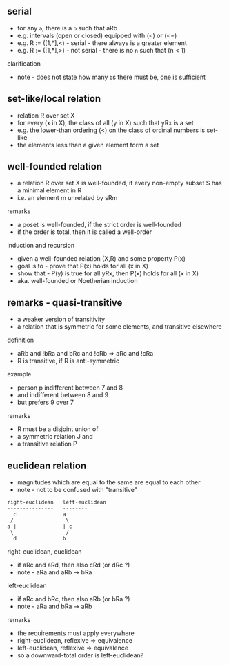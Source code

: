 
<!-- ======================================================================= -->
## serial

* for any `a`, there is a `b` such that aRb
* e.g. intervals (open or closed) equipped with (<) or (<=)
* e.g. R := ([1,*],<) - serial - there always is a greater element
* e.g. R := ([1,*],>) - not serial - there is no `n` such that (n < 1)

clarification

* note - does not state how many `b`s there must be, one is sufficient

<!-- ======================================================================= -->
## set-like/local relation

* relation R over set X
* for every (x in X), the class of all (y in X) such that yRx is a set
* e.g. the lower-than ordering (<) on the class of ordinal numbers is set-like
* the elements less than a given element form a set

<!-- ======================================================================= -->
## well-founded relation

* a relation R over set X is well-founded,
  if every non-empty subset S has a minimal element in R
* i.e. an element m unrelated by sRm

remarks

* a poset is well-founded, if the strict order is well-founded
* if the order is total, then it is called a well-order

induction and recursion

* given a well-founded relation (X,R) and some property P(x)
* goal is to - prove that P(x) holds for all (x in X)
* show that - P(y) is true for all yRx, then P(x) holds for all (x in X)
* aka. well-founded or Noetherian induction

<!-- ======================================================================= -->
## remarks - quasi-transitive

* a weaker version of transitivity
* a relation that is symmetric for some elements, and transitive elsewhere

definition

* aRb and !bRa and bRc and !cRb => aRc and !cRa
* R is transitive, if R is anti-symmetric

example

* person p indifferent between 7 and 8
* and indifferent between 8 and 9
* but prefers 9 over 7

remarks

* R must be a disjoint union of
* a symmetric relation J and
* a transitive relation P

<!-- ======================================================================= -->
## euclidean relation

* magnitudes which are equal to the same are equal to each other
* note - not to be confused with "transitive"

```
right-euclidean   left-euclidean
---------------   --------
  c               a
 /                 \
a |               | c
 \                 /
  d               b
```

right-euclidean, euclidean

* if aRc and aRd, then also cRd (or dRc ?)
* note - aRa and aRb -> bRa

left-euclidean

* if aRc and bRc, then also aRb (or bRa ?)
* note - aRa and bRa -> aRb

remarks

* the requirements must apply everywhere
* right-euclidean, reflexive => equivalence
* left-euclidean, reflexive => equivalence
* so a downward-total order is left-euclidean?
